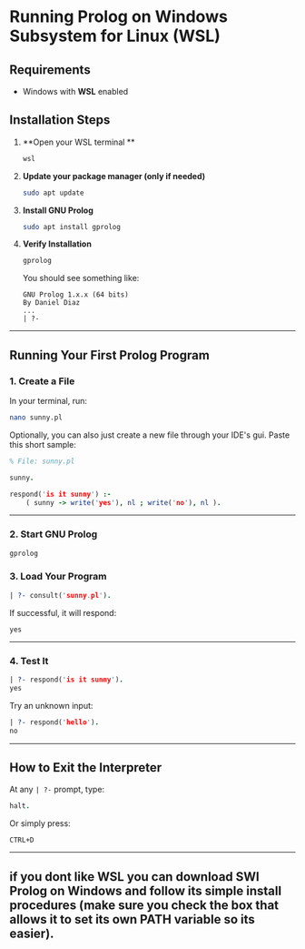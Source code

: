 # Running Prolog on Windows Subsystem for Linux (WSL)

## Requirements
- Windows with **WSL** enabled 

##  Installation Steps

1. **Open your WSL terminal **  
   ```bash
   wsl
   ```

2. **Update your package manager (only if needed)**
   ```bash
   sudo apt update
   ```

3. **Install GNU Prolog**
   ```bash
   sudo apt install gprolog
   ```

4. **Verify Installation**
   ```bash
   gprolog
   ```
   You should see something like:
   ```
   GNU Prolog 1.x.x (64 bits)
   By Daniel Diaz
   ...
   | ?-
   ```

---

## Running Your First Prolog Program

### 1. **Create a File**
In your terminal, run:
```bash
nano sunny.pl
```
Optionally, you can also just create a new file through your IDE's gui.
Paste this short sample:

```prolog
% File: sunny.pl

sunny.

respond('is it sunny') :-
    ( sunny -> write('yes'), nl ; write('no'), nl ).
```
---

### 2. **Start GNU Prolog**
```bash
gprolog
```

### 3. **Load Your Program**
```prolog
| ?- consult('sunny.pl').
```
If successful, it will respond:
```
yes
```

---

### 4. **Test It**
```prolog
| ?- respond('is it sunny').
yes
```
Try an unknown input:
```prolog
| ?- respond('hello').
no
```

---

## How to Exit the Interpreter

At any `| ?-` prompt, type:
```prolog
halt.
```
Or simply press:
```
CTRL+D
```

---

## if you dont like WSL you can download SWI Prolog on Windows and follow its simple install procedures (make sure you check the box that allows it to set its own PATH variable so its easier).

